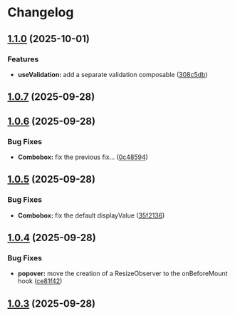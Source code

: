 # Changelog

## [1.1.0](https://github.com/dzapletin/vue-composable-ui/compare/v1.0.7...v1.1.0) (2025-10-01)

### Features

* **useValidation:** add a separate validation composable ([308c5db](https://github.com/dzapletin/vue-composable-ui/commit/308c5dbe583c7042d628bdb78cd4851d02308877))

## [1.0.7](https://github.com/dzapletin/vue-composable-ui/compare/v1.0.6...v1.0.7) (2025-09-28)

## [1.0.6](https://github.com/dzapletin/vue-composable-ui/compare/v1.0.5...v1.0.6) (2025-09-28)

### Bug Fixes

* **Combobox:** fix the previous fix... ([0c48594](https://github.com/dzapletin/vue-composable-ui/commit/0c48594f8fd03dbcd7e610afc4f873d3d2b9f5f5))

## [1.0.5](https://github.com/dzapletin/vue-composable-ui/compare/v1.0.4...v1.0.5) (2025-09-28)

### Bug Fixes

* **Combobox:** fix the default displayValue ([35f2136](https://github.com/dzapletin/vue-composable-ui/commit/35f2136fbee9c73d59bf93f3d871821f0d39d067))

## [1.0.4](https://github.com/dzapletin/vue-composable-ui/compare/v1.0.3...v1.0.4) (2025-09-28)

### Bug Fixes

* **popover:** move the creation of a ResizeObserver to the onBeforeMount hook ([ce81f42](https://github.com/dzapletin/vue-composable-ui/commit/ce81f422c14302ac6d74890cd8816b9f570e5040))

## [1.0.3](https://github.com/dzapletin/vue-composable-ui/compare/v1.0.2...v1.0.3) (2025-09-28)
